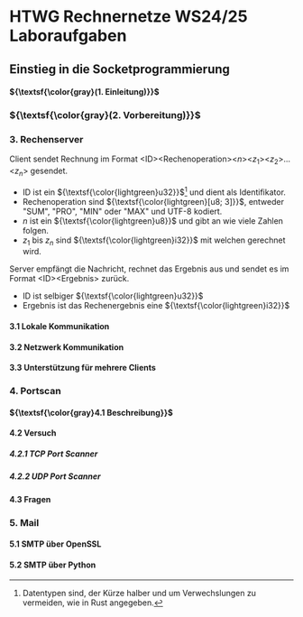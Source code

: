 # HTWG Rechnernetze WS24/25 Laboraufgaben

## Einstieg in die Socketprogrammierung
#### ${\textsf{\color{gray}(1. Einleitung)}}$
### ${\textsf{\color{gray}(2. Vorbereitung)}}$
### 3. Rechenserver
Client sendet Rechnung im Format \<ID>\<Rechenoperation>\<$n$>\<$z_1$>\<$z_2$>...\<$z_n$> gesendet.
- ID ist ein ${\textsf{\color{lightgreen}u32}}$[^1] und dient als Identifikator.
- Rechenoperation sind ${\textsf{\color{lightgreen}[u8; 3]}}$, entweder "SUM", "PRO", "MIN" oder "MAX" und UTF-8 kodiert.
- $n$ ist ein ${\textsf{\color{lightgreen}u8}}$ und gibt an wie viele Zahlen folgen.
- $z_1$ bis $z_n$ sind ${\textsf{\color{lightgreen}i32}}$ mit welchen gerechnet wird.

Server empfängt die Nachricht, rechnet das Ergebnis aus und sendet es im Format \<ID>\<Ergebnis> zurück.
- ID ist selbiger ${\textsf{\color{lightgreen}u32}}$
- Ergebnis ist das Rechenergebnis eine ${\textsf{\color{lightgreen}i32}}$

#### 3.1 Lokale Kommunikation

#### 3.2 Netzwerk Kommunikation

#### 3.3 Unterstützung für mehrere Clients

### 4. Portscan
#### ${\textsf{\color{gray}4.1 Beschreibung}}$

#### 4.2 Versuch
##### 4.2.1 TCP Port Scanner

##### 4.2.2 UDP Port Scanner

#### 4.3 Fragen

### 5. Mail
#### 5.1 SMTP über OpenSSL

#### 5.2 SMTP über Python

[^1]: Datentypen sind, der Kürze halber und um Verwechslungen zu vermeiden, wie in Rust angegeben.